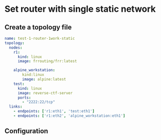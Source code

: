 # Set router with single static network





## Create a topology file



```yaml
name: test-1-router-1work-static
topology:
  nodes:
    r1:
      kind: linux
      image: frrouting/frr:latest

    alpine_workstation:
        kind:linux
        image: alpine:latest
    test:
      kind: linux
      image: reverse-ctf-server
      ports:
        - "2222:22/tcp"
  links: 
    - endpoints: ['r1:eth1', 'test:eth1']
    - endpoints: ['r1:eth2', 'alpine_workstation:eth1']
```

## Configuration